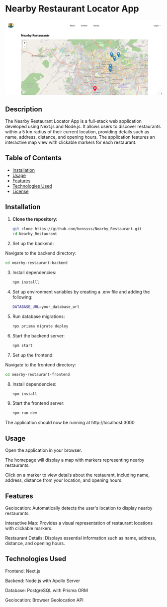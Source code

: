 # Nearby Restaurant Locator App
![App Screenshot](./nearby-restaurant-frontend/public/map.png)

## Description

The Nearby Restaurant Locator App is a full-stack web application developed using Next.js and Node.js. It allows users to discover restaurants within a 5 km radius of their current location, providing details such as name, address, distance, and opening hours. The application features an interactive map view with clickable markers for each restaurant.

## Table of Contents

- [Installation](#installation)
- [Usage](#usage)
- [Features](#features)
- [Technologies Used](#technologies-used)
- [License](#license)

## Installation

1. **Clone the repository:**

   ```bash
   git clone https://github.com/bonssss/Nearby_Restaurant.git
   cd Nearby_Restaurant
   ```
2. Set up the backend:

Navigate to the backend directory:
```bash
cd nearby-restaurant-backend
```
3. Install dependencies:
   ```bash
   npm installl
   ```
4. Set up environment variables by creating a .env file and adding the following:
   ```bash
   DATABASE_URL=your_database_url
5. Run database migrations:
   ```bash
   npx prisma migrate deploy
6. Start the backend server:
   ```bash
   npm start
7. Set up the frontend:

Navigate to the frontend directory:
```bash
cd nearby-restaurant-frontend
```
8. Install dependencies:
   ```bash
   npm install
9. Start the frontend server:
    ```bash
    npm run dev
  The application should now be running at http://localhost:3000

 ## Usage
Open the application in your browser.

The homepage will display a map with markers representing nearby restaurants.

Click on a marker to view details about the restaurant, including name, address, distance from your location, and opening hours.

## Features
Geolocation: Automatically detects the user's location to display nearby restaurants.

Interactive Map: Provides a visual representation of restaurant locations with clickable markers.

Restaurant Details: Displays essential information such as name, address, distance, and opening hours.

## Technologies Used
Frontend: Next.js

Backend: Node.js with Apollo Server

Database: PostgreSQL with Prisma ORM

Geolocation: Browser Geolocation API
  
